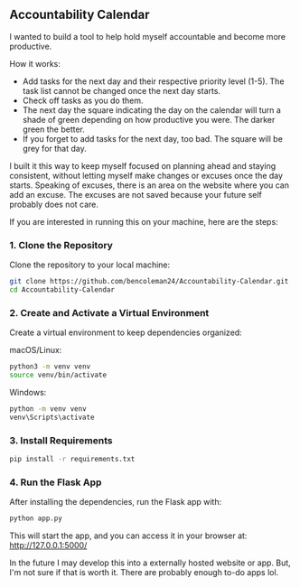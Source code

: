 ## Accountability Calendar

I wanted to build a tool to help hold myself accountable and become more productive.

How it works:
- Add tasks for the next day and their respective priority level (1-5). The task list cannot be changed once the next day starts. 
- Check off tasks as you do them.
- The next day the square indicating the day on the calendar will turn a shade of green depending on how productive you were. The darker green the better. 
- If you forget to add tasks for the next day, too bad. The square will be grey for that day.

I built it this way to keep myself focused on planning ahead and staying consistent, without letting myself make changes or excuses once the day starts. Speaking of excuses, there is an area on the website where you can add an excuse. The excuses are not saved because your future self probably does not care.

If you are interested in running this on your machine, here are the steps:

### 1. Clone the Repository
Clone the repository to your local machine:

```bash
git clone https://github.com/bencoleman24/Accountability-Calendar.git
cd Accountability-Calendar
```

### 2. Create and Activate a Virtual Environment
Create a virtual environment to keep dependencies organized:

macOS/Linux:
```bash
python3 -m venv venv
source venv/bin/activate
```

Windows:
```bash
python -m venv venv
venv\Scripts\activate
```

### 3. Install Requirements
```bash
pip install -r requirements.txt
```

### 4. Run the Flask App
After installing the dependencies, run the Flask app with:
```bash
python app.py
```
This will start the app, and you can access it in your browser at:
http://127.0.0.1:5000/


In the future I may develop this into a externally hosted website or app. But, I'm not sure if that is worth it. There are probably enough to-do apps lol. 